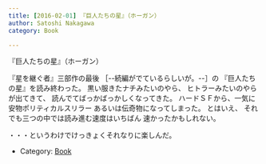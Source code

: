 ```yaml
---
title: [2016-02-01] 『巨人たちの星』（ホーガン）
author: Satoshi Nakagawa
category: Book

---
```


『巨人たちの星』（ホーガン）

 『星を継ぐ者』三部作の最後
［--続編がでているらしいが。--］の
『巨人たちの星』を読み終わった。
黒い服きたナチみたいのやら、
ヒトラーみたいのやらが出てきて、
読んでてばっかばっかしくなってきた。
ハードＳＦから、一気に
安物ポリティカルスリラー
あるいは伝奇物になってしまった。
とはいえ、
それでも三つの中では読み進む速度はいちばん
速かったかもしれない。

 ・・・というわけでけっきょくそれなりに楽しんだ。

- Category: [Book](https://merapano.github.io/categories.html#Book)

